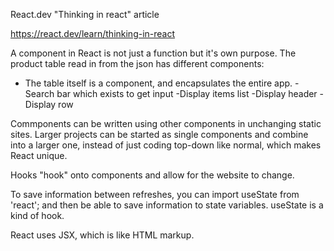 React.dev "Thinking in react" article

https://react.dev/learn/thinking-in-react

A component in React is not just a function but it's
own purpose. 
The product table read in from the json has different
components:
- The table itself is a component, and encapsulates the entire app.
-Search bar which exists to get input
-Display items list 
-Display header
-Display row

Commponents can be written using other components
in unchanging static sites. Larger projects can be started as single components and combine into a larger one, instead of just coding top-down like normal, which makes React unique.

Hooks "hook" onto components and allow for the website to change. 

To save information between refreshes, you can 
import useState from 'react'; and then be able to 
save information to state variables. useState is a kind of hook.

React uses JSX, which is like HTML markup. 